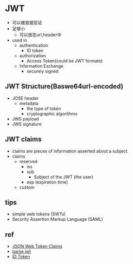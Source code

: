 # JWT
+ 可以被直接验证
+ 足够小
    + 可以放在url,header中
+ used in
    + authentication
        + ID token
    + authorization
        + Access Token(could be JWT formate)
    + Information Exchange
        + securely signed

## JWT Structure(Baswe64url-encoded)
+ JOSE header
    + metadata
        + the type of token
        + cryptographic algorithms
+ JWS payload
+ JWS signature

## JWT claims
+ claims are pieces of information asserted about a subject.
+ claims
    + reserved
        + iss
        + sub
            + Subject of the JWT (the user)
        + exp (expiration time)
    + custom

## tips
+ simple web tokens (SWTs) 
+ Security Assertion Markup Language (SAML)

## ref
+ [JSON Web Token Claims](https://auth0.com/docs/secure/tokens/json-web-tokens/json-web-token-claims)
+ [parse jwt](https://jwt.io/)
+ [ ID Token](https://openid.net/specs/openid-connect-core-1_0.html#IDToken)